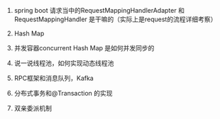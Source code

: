 
1. spring boot 请求当中的RequestMappingHandlerAdapter 和RequestMappingHandler 是干嘛的（实际上是request的流程详细考察）

2. Hash Map 

3. 并发容器concurrent Hash Map 是如何并发同步的

4. 说一说线程池，如何实现动态线程池

5. RPC框架和消息队列，Kafka

6. 分布式事务和@Transaction 的实现

7. 双亲委派机制

